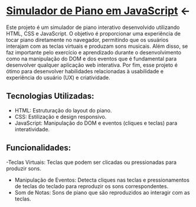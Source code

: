# [Simulador de Piano em JavaScript](https://renan1102.github.io/piano-simulator-js/) <-

Este projeto é um simulador de piano interativo desenvolvido utilizando HTML, CSS e JavaScript. 
O objetivo é proporcionar uma experiência de tocar piano diretamente no navegador, permitindo que os usuários interajam com as teclas virtuais e produzam sons musicais. Além disso, se faz importante pelo exercício e
aprendizado durante o desenvolvimento como na manipulação do DOM e dos eventos que é fundamental para desenvolver qualquer aplicação web interativa. Por fim, esse projeto é ótimo para desenvolver habilidades
relacionadas à usabilidade e experiência do usuário (UX) e criatividade.

## Tecnologias Utilizadas:
- HTML: Estruturação do layout do piano.
- CSS: Estilização e design responsivo.
- JavaScript: Manipulação do DOM e eventos (cliques e teclas) para interatividade.
## Funcionalidades:
-Teclas Virtuais: Teclas que podem ser clicadas ou pressionadas para produzir sons.
- Manipulação de Eventos: Detecta cliques nas teclas e pressionamentos de teclas do teclado para reproduzir os sons correspondentes.
- Som de Notas: Sons de piano que são reproduzidos ao interagir com as teclas.
